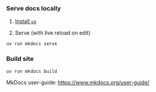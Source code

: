 ### Serve docs locally

1. [Install `uv`](https://github.com/astral-sh/uv)

2. Serve (with live reload on edit)
```shell
uv run mkdocs serve
```

### Build site

```shell
uv run mkdocs build
```

MkDocs user-guide: <https://www.mkdocs.org/user-guide/>
